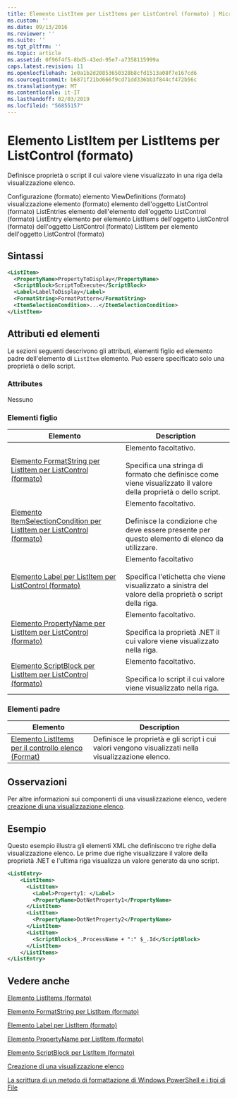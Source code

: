 ```yaml
---
title: Elemento ListItem per ListItems per ListControl (formato) | Microsoft Docs
ms.custom: ''
ms.date: 09/13/2016
ms.reviewer: ''
ms.suite: ''
ms.tgt_pltfrm: ''
ms.topic: article
ms.assetid: 0f96f4f5-8bd5-43ed-95e7-a7358115999a
caps.latest.revision: 11
ms.openlocfilehash: 1e0a1b2d20853650328b8cfd1513a08f7e167cd6
ms.sourcegitcommit: b6871f21bd666f9cd71dd336bb3f844cf472b56c
ms.translationtype: MT
ms.contentlocale: it-IT
ms.lasthandoff: 02/03/2019
ms.locfileid: "56855157"
---
```

# <a name="listitem-element-for-listitems-for-listcontrol-format"></a>Elemento ListItem per ListItems per ListControl (formato)

Definisce proprietà o script il cui valore viene visualizzato in una riga della visualizzazione elenco.

Configurazione (formato) elemento ViewDefinitions (formato) visualizzazione elemento (formato) elemento dell'oggetto ListControl (formato) ListEntries elemento dell'elemento dell'oggetto ListControl (formato) ListEntry elemento per elemento ListItems dell'oggetto ListControl (formato) dell'oggetto ListControl (formato) ListItem per elemento dell'oggetto ListControl (formato)

## <a name="syntax"></a>Sintassi

```xml
<ListItem>
  <PropertyName>PropertyToDisplay</PropertyName>
  <ScriptBlock>ScriptToExecute</ScriptBlock>
  <Label>LabelToDisplay</Label>
  <FormatString>FormatPattern</FormatString>
  <ItemSelectionCondition>...</ItemSelectionCondition>
</ListItem>
```

## <a name="attributes-and-elements"></a>Attributi ed elementi

Le sezioni seguenti descrivono gli attributi, elementi figlio ed elemento padre dell'elemento di `ListItem` elemento. Può essere specificato solo una proprietà o dello script.

### <a name="attributes"></a>Attributes

Nessuno

### <a name="child-elements"></a>Elementi figlio

|Elemento|Description|
|-------------|-----------------|
|[Elemento FormatString per ListItem per ListControl (formato)](./formatstring-element-for-listitem-for-listcontrol-format.md)|Elemento facoltativo.<br /><br /> Specifica una stringa di formato che definisce come viene visualizzato il valore della proprietà o dello script.|
|[Elemento ItemSelectionCondition per ListItem per ListControl (formato)](./itemselectioncondition-element-for-listitem-for-listcontrol-format.md)|Elemento facoltativo.<br /><br /> Definisce la condizione che deve essere presente per questo elemento di elenco da utilizzare.|
|[Elemento Label per ListItem per ListControl (formato)](./label-element-for-listitem-for-listcontrol-format.md)|Elemento facoltativo<br /><br /> Specifica l'etichetta che viene visualizzato a sinistra del valore della proprietà o script della riga.|
|[Elemento PropertyName per ListItem per ListControl (formato)](./propertyname-element-for-listitem-for-listcontrol-format.md)|Elemento facoltativo.<br /><br /> Specifica la proprietà .NET il cui valore viene visualizzato nella riga.|
|[Elemento ScriptBlock per ListItem per ListControl (formato)](./scriptblock-element-for-listitem-for-listcontrol-format.md)|Elemento facoltativo.<br /><br /> Specifica lo script il cui valore viene visualizzato nella riga.|

### <a name="parent-elements"></a>Elementi padre

|Elemento|Description|
|-------------|-----------------|
|[Elemento ListItems per il controllo elenco (Format)](./listitems-element-for-listentry-for-listcontrol-format.md)|Definisce le proprietà e gli script i cui valori vengono visualizzati nella visualizzazione elenco.|

## <a name="remarks"></a>Osservazioni

Per altre informazioni sui componenti di una visualizzazione elenco, vedere [creazione di una visualizzazione elenco](./creating-a-list-view.md).

## <a name="example"></a>Esempio

Questo esempio illustra gli elementi XML che definiscono tre righe della visualizzazione elenco. Le prime due righe visualizzare il valore della proprietà .NET e l'ultima riga visualizza un valore generato da uno script.

```xml
<ListEntry>
    <ListItems>
      <ListItem>
        <Label>Property1: </Label>
        <PropertyName>DotNetProperty1</PropertyName>
      </ListItem>
      <ListItem>
        <PropertyName>DotNetProperty2</PropertyName>
      </ListItem>
      <ListItem>
        <ScriptBlock>$_.ProcessName + ":" $_.Id</ScriptBlock>
      </ListItem>
    </ListItems>
</ListEntry>

```

## <a name="see-also"></a>Vedere anche

[Elemento ListItems (formato)](./listitems-element-for-listentry-for-listcontrol-format.md)

[Elemento FormatString per ListItem (formato)](./formatstring-element-for-listitem-for-listcontrol-format.md)

[Elemento Label per ListItem (formato)](./label-element-for-listitem-for-listcontrol-format.md)

[Elemento PropertyName per ListItem (formato)](./propertyname-element-for-listitem-for-listcontrol-format.md)

[Elemento ScriptBlock per ListItem (formato)](./scriptblock-element-for-listitem-for-listcontrol-format.md)

[Creazione di una visualizzazione elenco](./creating-a-list-view.md)

[La scrittura di un metodo di formattazione di Windows PowerShell e i tipi di File](./writing-a-powershell-formatting-file.md)
